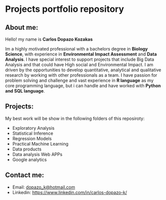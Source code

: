 # Projects portfolio repository

## About me:
Hello! my name is **Carlos Dopazo Kozakas**

Im a highly motivated professional with a bachelors degree in **Biology Science**, with experience in **Environmental Impact Assessment** and **Data Analysis**. I have special interest to support projects that include Big Data Analysis and that could have High social and Environmental Impact. I am driven by the opportunities to develop quantitative, analytical and qualitative research by working with other professionals as a team. I have passion for problem solving and challenge and vast experience in **R language** as my core programming  language, but i can handle and have worked with **Python and SQL language**.

## Projects:

My best work will be show in the following folders of this reposiroty:

* Exploratory Analysis
* Statistical Inference
* Regression Models
* Practical Machine Learning
* Data products
* Data analysis Web APPs
* Google analytics

## Contact me:

 * Email: dopazo_k@hotmail.com
 * Linkedin: https://www.linkedin.com/in/carlos-dopazo-k/
